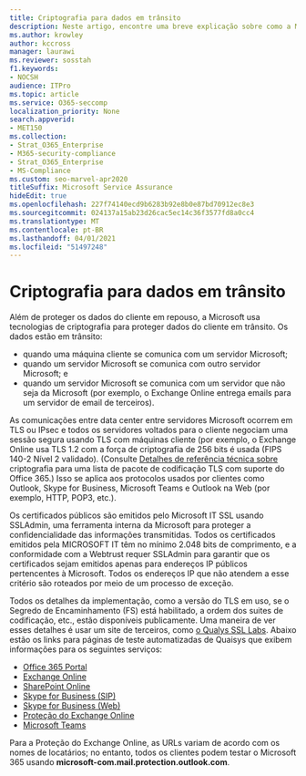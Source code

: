 ```yaml
---
title: Criptografia para dados em trânsito
description: Neste artigo, encontre uma breve explicação sobre como a Microsoft criptografa dados do cliente do Microsoft 365 em trânsito.
ms.author: krowley
author: kccross
manager: laurawi
ms.reviewer: sosstah
f1.keywords:
- NOCSH
audience: ITPro
ms.topic: article
ms.service: O365-seccomp
localization_priority: None
search.appverid:
- MET150
ms.collection:
- Strat_O365_Enterprise
- M365-security-compliance
- Strat_O365_Enterprise
- MS-Compliance
ms.custom: seo-marvel-apr2020
titleSuffix: Microsoft Service Assurance
hideEdit: true
ms.openlocfilehash: 227f74140ecd9b6283b92e8b0e87bd70912ec8e3
ms.sourcegitcommit: 024137a15ab23d26cac5ec14c36f3577fd8a0cc4
ms.translationtype: MT
ms.contentlocale: pt-BR
ms.lasthandoff: 04/01/2021
ms.locfileid: "51497248"
---
```

# <a name="encryption-for-data-in-transit"></a>Criptografia para dados em trânsito

Além de proteger os dados do cliente em repouso, a Microsoft usa tecnologias de criptografia para proteger dados do cliente em trânsito. Os dados estão em trânsito:

- quando uma máquina cliente se comunica com um servidor Microsoft;
- quando um servidor Microsoft se comunica com outro servidor Microsoft; e
- quando um servidor Microsoft se comunica com um servidor que não seja da Microsoft (por exemplo, o Exchange Online entrega emails para um servidor de email de terceiros).

As comunicações entre data center entre servidores Microsoft ocorrem em TLS ou IPsec e todos os servidores voltados para o cliente negociam uma sessão segura usando TLS com máquinas cliente (por exemplo, o Exchange Online usa TLS 1.2 com a força de criptografia de 256 bits é usada (FIPS 140-2 Nível 2 validado). (Consulte [Detalhes de referência técnica sobre](/microsoft-365/compliance/technical-reference-details-about-encryption) criptografia para uma lista de pacote de codificação TLS com suporte do Office 365.) Isso se aplica aos protocolos usados por clientes como Outlook, Skype for Business, Microsoft Teams e Outlook na Web (por exemplo, HTTP, POP3, etc.).

Os certificados públicos são emitidos pelo Microsoft IT SSL usando SSLAdmin, uma ferramenta interna da Microsoft para proteger a confidencialidade das informações transmitidas. Todos os certificados emitidos pela MICROSOFT IT têm no mínimo 2.048 bits de comprimento, e a conformidade com a Webtrust requer SSLAdmin para garantir que os certificados sejam emitidos apenas para endereços IP públicos pertencentes à Microsoft. Todos os endereços IP que não atendem a esse critério são roteados por meio de um processo de exceção.

Todos os detalhes da implementação, como a versão do TLS em uso, se o Segredo de Encaminhamento (FS) está habilitado, a ordem dos suites de codificação, etc., estão disponíveis publicamente. Uma maneira de ver esses detalhes é usar um site de terceiros, como [o Qualys SSL Labs](https://www.ssllabs.com). Abaixo estão os links para páginas de teste automatizadas de Quaisys que exibem informações para os seguintes serviços:

- [Office 365 Portal](https://www.ssllabs.com/ssltest/analyze.html?d=portal.office.com&hideResults=on)
- [Exchange Online](https://www.ssllabs.com/ssltest/analyze.html?d=outlook.office365.com&hideResults=on)
- [SharePoint Online](https://www.ssllabs.com/ssltest/analyze.html?d=microsoft-my.sharepoint.com&hideResults=on)
- [Skype for Business (SIP)](https://www.ssllabs.com/ssltest/analyze.html?d=sipdir.online.lync.com)
- [Skype for Business (Web)](https://www.ssllabs.com/ssltest/analyze.html?d=webdir.online.lync.com&hideResults=on)
- [Proteção do Exchange Online](https://ssl-tools.net/mailservers/microsoft-com.mail.protection.outlook.com)
- [Microsoft Teams](https://www.ssllabs.com/ssltest/analyze.html?d=teams.microsoft.com&latest)

Para a Proteção do Exchange Online, as URLs variam de acordo com os nomes de locatários; no entanto, todos os clientes podem testar o Microsoft 365 usando **microsoft-com.mail.protection.outlook.com**.
